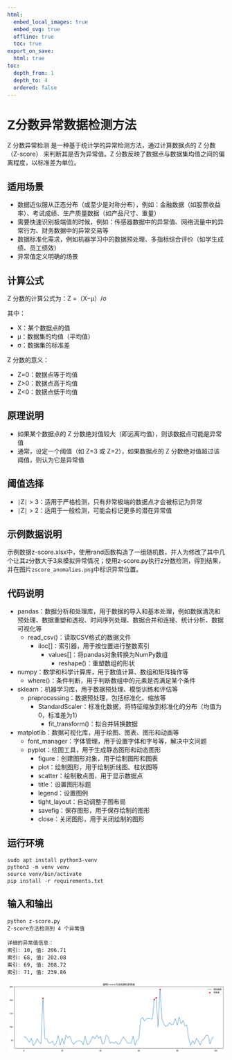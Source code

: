 ```yaml
---
html:
  embed_local_images: true
  embed_svg: true
  offline: true
  toc: true
export_on_save:
  html: true
toc:
  depth_from: 1
  depth_to: 4
  ordered: false
---
```


# Z分数异常数据检测方法

Z 分数异常检测 是一种基于统计学的异常检测方法，通过计算数据点的 Z 分数（Z-score） 来判断其是否为异常值。Z 分数反映了数据点与数据集均值之间的偏离程度，以标准差为单位。

## 适用场景

- 数据近似服从正态分布（或至少是对称分布），例如：金融数据（如股票收益率）、考试成绩、生产质量数据（如产品尺寸、重量）
- 需要快速识别极端值的时候，例如：传感器数据中的异常值、网络流量中的异常行为、财务数据中的异常交易等
- 数据标准化需求，例如机器学习中的数据预处理、多指标综合评价（如学生成绩、员工绩效）
- 异常值定义明确的场景

## 计算公式

Z 分数的计算公式为：Z =（X−μ）/σ

其中：
- X：某个数据点的值
- μ：数据集的均值（平均值）
- σ：数据集的标准差

Z 分数的意义：
- Z=0：数据点等于均值
- Z>0：数据点高于均值
- Z<0：数据点低于均值

## 原理说明

- 如果某个数据点的 Z 分数绝对值较大（即远离均值），则该数据点可能是异常值
- 通常，设定一个阈值（如 Z=3 或 Z=2），如果数据点的 Z 分数绝对值超过该阈值，则认为它是异常值

## 阈值选择

- ∣Z∣ > 3：适用于严格检测，只有非常极端的数据点才会被标记为异常
- ∣Z∣ > 2：适用于一般检测，可能会标记更多的潜在异常值

## 示例数据说明

示例数据z-score.xlsx中，使用rand函数构造了一组随机数，并人为修改了其中几个让其z分数大于3来模拟异常情况；使用z-score.py执行z分数检测，得到结果，并在图片`zscore_anomalies.png`中标识异常位置。

## 代码说明

- pandas：数据分析和处理库，用于数据的导入和基本处理，例如数据清洗和预处理、数据重塑和透视、时间序列处理、数据合并和连接、统计分析、数据可视化等
    - read_csv()：读取CSV格式的数据文件
        - iloc[]：索引器，用于按位置进行整数索引
            - values[]：将pandas对象转换为NumPy数组
                - reshape()：重塑数组的形状
- numpy：数学和科学计算库，用于数值计算、数组和矩阵操作等
    - where()：条件判断，用于判断数组中的元素是否满足某个条件
- sklearn：机器学习库，用于数据预处理、模型训练和评估等
    - preprocessing：数据预处理，包括标准化、缩放等
        - StandardScaler：标准化数据，将特征缩放到标准化的分布（均值为0，标准差为1）
            - fit_transform()：拟合并转换数据
- matplotlib：数据可视化库，用于绘图、图表、图形和动画等
    - font_manager：字体管理，用于设置字体和字号等，解决中文问题
    - pyplot：绘图工具，用于生成静态图形和动态图形
        - figure：创建图形对象，用于绘制图形和图表
        - plot：绘制图形，用于绘制折线图、柱状图等
        - scatter：绘制散点图，用于显示数据点
        - title：设置图形标题
        - legend：设置图例
        - tight_layout：自动调整子图布局
        - savefig：保存图形，用于保存绘制的图形
        - close：关闭图形，用于关闭绘制的图形

## 运行环境

```
sudo apt install python3-venv
python3 -m venv venv
source venv/bin/activate
pip install -r requirements.txt
```

## 输入和输出

```
python z-score.py
Z-score方法检测到 4 个异常值

详细的异常值信息：
索引: 10, 值: 206.71
索引: 68, 值: 202.08
索引: 69, 值: 208.72
索引: 71, 值: 239.86
```

![](zscore_anomalies.png)
